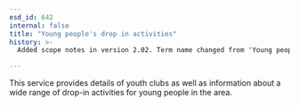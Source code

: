 ```yaml
---
esd_id: 642
internal: false
title: "Young people's drop in activities"
history: >-
  Added scope notes in version 2.02. Term name changed from 'Young people's drop-in activities' to 'Children and young people - drop in activities' in version 3.00. Name changed to 'Young people's drop in activities' in version 4.00.

---
```


This service provides details of youth clubs as well as information about a wide range of drop-in activities for young people in the area.

